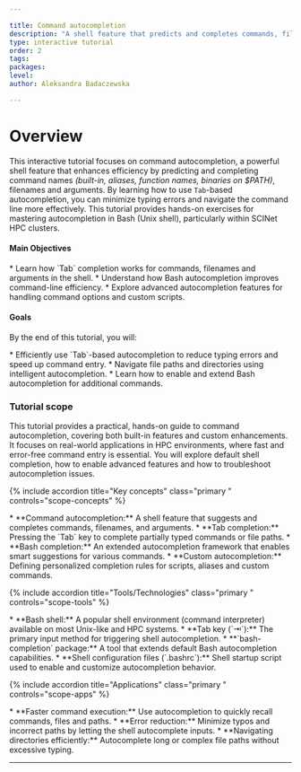 ```yaml
---

title: Command autocompletion
description: "A shell feature that predicts and completes commands, filenames and options based on partial input from a user."
type: interactive tutorial
order: 2
tags: 
packages: 
level: 
author: Aleksandra Badaczewska

---
```


# Overview

This interactive tutorial focuses on command autocompletion, a powerful shell feature that enhances efficiency by predicting and completing command names *(built-in, aliases, function names, binaries on $PATH)*, filenames and arguments. By learning how to use `Tab`-based autocompletion, you can minimize typing errors and navigate the command line more effectively. This tutorial provides hands-on exercises for mastering autocompletion in Bash (Unix shell), particularly within SCINet HPC clusters.
<br>

<div id="info-alerts-1" class="highlighted highlighted--info ">
<div class="highlighted__body"  markdown="1">
<h4 class="highlighted__heading">Main Objectives</h4>
* Learn how `Tab` completion works for commands, filenames and arguments in the shell.
* Understand how Bash autocompletion improves command-line efficiency.
* Explore advanced autocompletion features for handling command options and custom scripts.
</div>
</div>

<div id="success-alerts-1" class="highlighted highlighted--success ">
<div class="highlighted__body"  markdown="1">
<h4 class="highlighted__heading">Goals</h4>
<p>By the end of this tutorial, you will:</p>
* Efficiently use `Tab`-based autocompletion to reduce typing errors and speed up command entry.
* Navigate file paths and directories using intelligent autocompletion.
* Learn how to enable and extend Bash autocompletion for additional commands.
</div>
</div>


### Tutorial scope

This tutorial provides a practical, hands-on guide to command autocompletion, covering both built-in features and custom enhancements. 
It focuses on real-world applications in HPC environments, where fast and error-free command entry is essential. 
You will explore default shell completion, how to enable advanced features and how to troubleshoot autocompletion issues.

<div class="usa-accordion">

{% include accordion title="Key concepts" class="primary " controls="scope-concepts" %}
<div id="scope-concepts" class="accordion_content" markdown="1">
* **Command autocompletion:** A shell feature that suggests and completes commands, filenames, and arguments.
* **Tab completion:**  Pressing the `Tab` key to complete partially typed commands or file paths.
* **Bash completion:** An extended autocompletion framework that enables smart suggestions for various commands.
* **Custom autocompletion:** Defining personalized completion rules for scripts, aliases and custom commands.
</div>

{% include accordion title="Tools/Technologies" class="primary " controls="scope-tools" %} 
<div id="scope-tools" class="accordion_content" markdown="1">
* **Bash shell:** A popular shell environment (command interpreter) available on most Unix-like and HPC systems.
* **Tab key (`⇥`):** The primary input method for triggering shell autocompletion.
* **`bash-completion` package:** A tool that extends default Bash autocompletion capabilities.
* **Shell configuration files (`.bashrc`):** Shell startup script used to enable and customize autocompletion behavior.
</div>

{% include accordion title="Applications" class="primary " controls="scope-apps" %} 
<div id="scope-apps" class="accordion_content" markdown="1"> 
* **Faster command execution:** Use autocompletion to quickly recall commands, files and paths.
* **Error reduction:** Minimize typos and incorrect paths by letting the shell autocomplete inputs.
* **Navigating directories efficiently:** Autocomplete long or complex file paths without excessive typing.
</div>
</div>

---

